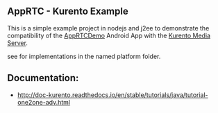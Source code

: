 ## AppRTC - Kurento Example

This is a simple example project in nodejs and j2ee to demonstrate the compatibility of the [AppRTCDemo](https://github.com/njovy/AppRTCDemo) Android App with the [Kurento Media Server](http://www.kurento.org/).

see for implementations in the named platform folder.

Documentation:
--------------
- http://doc-kurento.readthedocs.io/en/stable/tutorials/java/tutorial-one2one-adv.html


